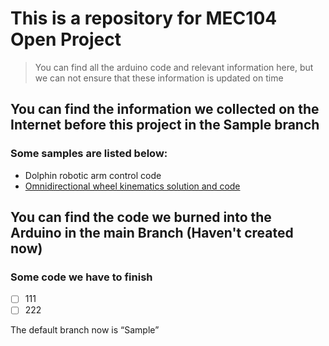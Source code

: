 # This is a repository for MEC104 Open Project 

> You can find all the arduino code and relevant information here, but we can not ensure that these information is updated on time

## You can find the information we collected on the Internet before this project in the Sample branch
### Some samples are listed below:
- Dolphin robotic arm control code
- [Omnidirectional wheel kinematics solution and code](https://blog.csdn.net/qq_40696002/article/details/107856908)

## You can find the code we burned into the Arduino in the main Branch (Haven't created now)
### Some code we have to finish
- [ ] 111
- [ ] 222

The default branch now is “Sample”
